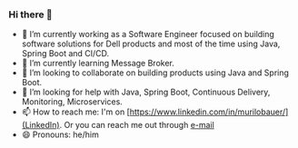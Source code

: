 ### Hi there 👋

- 🔭 I’m currently working as a Software Engineer focused on building software solutions for Dell products and most of the time using Java, Spring Boot and CI/CD.
- 🌱 I’m currently learning Message Broker.
- 👯 I’m looking to collaborate on building products using Java and Spring Boot.
- 🤔 I’m looking for help with Java, Spring Boot, Continuous Delivery, Monitoring, Microservices.
- 📫 How to reach me: I'm on [https://www.linkedin.com/in/murilobauer/](LinkedIn). Or you can reach me out through [e-mail](mailto:murilobauerc@gmail.com)
- 😄 Pronouns: he/him
